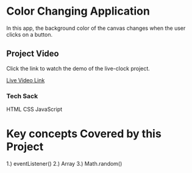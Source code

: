 # Color Changing Application
In this app, the background color of the canvas changes when the user clicks on a button.


##  Project Video 

Click the link to watch the demo of the live-clock project.

[Live Video Link](/Color_Changing_video_demo.mp4)


### Tech Sack
HTML 
CSS
JavaScript

# Key concepts Covered by this Project
1.) eventListener()
2.) Array
3.) Math.random()
